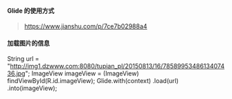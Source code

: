 
#### Glide 的使用方式

> https://www.jianshu.com/p/7ce7b02988a4

#### 加载图片的信息

String url = "http://img1.dzwww.com:8080/tupian_pl/20150813/16/7858995348613407436.jpg";
ImageView imageView = (ImageView) findViewById(R.id.imageView);
 Glide.with(context) .load(url) .into(imageView);



####
